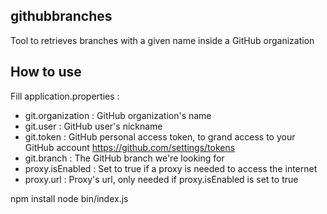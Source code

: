 ## githubbranches
Tool to retrieves branches with a given name inside a GitHub organization

## How to use
Fill application.properties :
- git.organization : GitHub organization's name
- git.user : GitHub user's nickname
- git.token : GitHub personal access token, to grand access to your GitHub account https://github.com/settings/tokens
- git.branch : The GitHub branch we're looking for
- proxy.isEnabled : Set to true if a proxy is needed to access the internet
- proxy.url : Proxy's url, only needed if proxy.isEnabled is set to true

npm install
node bin/index.js